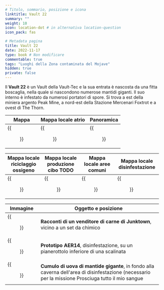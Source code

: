 ```yaml
---
# Titolo, sommario, posizione e icona
linktitle: Vault 22
summary: ""
weight: 10
icon: location-dot # in alternativa location-question
icon_pack: fas

# Metadata pagina
title: Vault 22
date: 2022-11-17
type: book # Non modificare
commentable: true
tags: "Luoghi della Zona contaminata del Mojave"
hidden: true
private: false
---
```


<div class="fnv">


Il **Vault 22** è un Vault della Vault-Tec e la sua entrata è nascosta da una fitta boscaglia, nella quale si nascondono numerose mantidi giganti. Il suo interno è infestato da numerosi portatori di spore. Si trova a est della miniera argento Peak Mine, a nord-est della Stazione Mercenari Foxtrot e a ovest di The Thorn.

| Mappa | Mappa locale atrio                     | Panoramica |
| ----- | -------------------------------------- | ---------- |
| {{<figure src="fnv/Vault_22_loc.webp">}}      | {{<figure src="fnv/Vault_22_entrance_hall_map-1.webp">}} |   {{<figure src="fnv/Vault_22.webp">}}         |

| Mappa locale riciclaggio ossigeno                           | Mappa locale produzione cibo TODO                          | Mappa locale aree comuni                       | Mappa locale disinfestazione |
| --------------------------------------- | -------------------------------------- | ----------------------------------- | ------------ |
| {{<figure src="fnv/Vault_22_oxygen_recycling_map.webp">}} | {{<figure src="fnv/Vault_22_food_production_map.webp">}} | {{<figure src="fnv/Vault_22_common_areas_map.webp">}} | {{<figure src="fnv/Vault_22_pest_control_map.webp">}}             |

| Immagine | Oggetto e posizione |
| -------- | ------------------- |
|   {{<figure src="fnv/FNV_TOAJJV_Vault_22.webp">}}       |  **Racconti di un venditore di carne di Junktown**, vicino a un set da chimico                  |
| {{<figure src="fnv/AER14_Prototype.webp">}}         |  **Prototipo AER14**, disinfestazione, su un pianerottolo inferiore di una scalinata                    |
|  {{<figure src="fnv/Pile_of_giant_mantis_eggs_Bleed_Me_Dry.webp">}}        |   **Cumulo di uova di mantide gigante**, in fondo alla caverna dell'area di disinfestazione (necessario per la missione Prosciuga tutto il mio sangue                  | 

</div>
